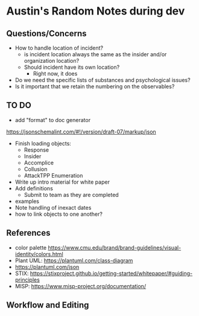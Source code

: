 # Austin's Random Notes during dev

## Questions/Concerns
- How to handle location of incident?
    - is incident location always the same as the insider and/or organization location?
    - Should incident have its own location?
        - Right now, it does
- Do we need the specific lists of substances and psychological issues?
- Is it important that we retain the numbering on the observables?


## TO DO
- add "format" to doc generator

https://jsonschemalint.com/#!/version/draft-07/markup/json
- Finish loading objects:
    - Response
    - Insider
    - Accomplice
    - Collusion
    - AttackTPP Enumeration
- Write up intro material for white paper
- Add definitions
    - Submit to team as they are completed
- examples
- Note handling of inexact dates
- how to link objects to one another?

## References
- color palette https://www.cmu.edu/brand/brand-guidelines/visual-identity/colors.html
- Plant UML: https://plantuml.com/class-diagram
- https://plantuml.com/json
- STIX: https://stixproject.github.io/getting-started/whitepaper/#guiding-principles
- MISP: https://www.misp-project.org/documentation/

## Workflow and Editing

